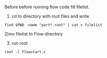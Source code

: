 Before  before running flow code fill filelist.
1) cd to directory with root files and write

`find $PWD -name "part*.root" | cat > filelist`

2)mv filelist to Flow directory

3) run root

`root -l Flowstart.c`
